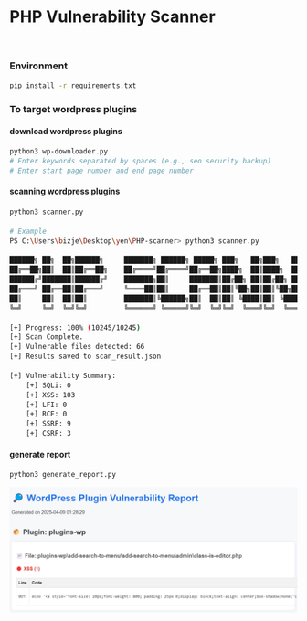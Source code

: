 # PHP Vulnerability Scanner
<br>

### Environment
```bash
pip install -r requirements.txt
```

### To target wordpress plugins

#### download wordpress plugins
```bash
python3 wp-downloader.py
# Enter keywords separated by spaces (e.g., seo security backup)
# Enter start page number and end page number
```

#### scanning wordpress plugins
```bash
python3 scanner.py

# Example
PS C:\Users\bizje\Desktop\yen\PHP-scanner> python3 scanner.py

██████╗ ██╗  ██╗██████╗     ███████╗ ██████╗ █████╗ ███╗   ██╗███╗   ██╗███████╗██████╗
██╔══██╗██║  ██║██╔══██╗    ██╔════╝██╔════╝██╔══██╗████╗  ██║████╗  ██║██╔════╝██╔══██╗
██████╔╝███████║██████╔╝    ███████╗██║     ███████║██╔██╗ ██║██╔██╗ ██║█████╗  ██████╔╝
██╔═══╝ ██╔══██║██╔═══╝     ╚════██║██║     ██╔══██║██║╚██╗██║██║╚██╗██║██╔══╝  ██╔══██╗
██║     ██║  ██║██║         ███████║╚██████╗██║  ██║██║ ╚████║██║ ╚████║███████╗██║  ██║
╚═╝     ╚═╝  ╚═╝╚═╝         ╚══════╝ ╚═════╝╚═╝  ╚═╝╚═╝  ╚═══╝╚═╝  ╚═══╝╚══════╝╚═╝  ╚═╝

[+] Progress: 100% (10245/10245)
[+] Scan Complete.
[+] Vulnerable files detected: 66
[+] Results saved to scan_result.json

[+] Vulnerability Summary:
    [+] SQLi: 0
    [+] XSS: 103
    [+] LFI: 0
    [+] RCE: 0
    [+] SSRF: 9
    [+] CSRF: 3
```

#### generate report
```bash
python3 generate_report.py
```

![report example](report_example.png)




